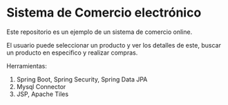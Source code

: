 # Sistema de Comercio electrónico

Este repositorio es un ejemplo de un sistema de comercio online.

El usuario puede seleccionar un producto y ver los detalles de este, buscar un producto en especifico y realizar compras.

Herramientas:
1. Spring Boot, Spring Security, Spring Data JPA
2. Mysql Connector
3. JSP, Apache Tiles
